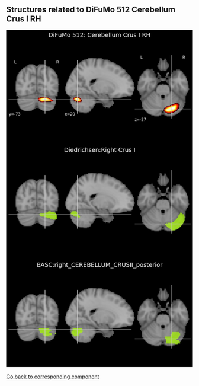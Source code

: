 


## Structures related to DiFuMo 512 Cerebellum Crus I RH

![141](141.jpg "Structures related to DiFuMo 512 Cerebellum Crus I RH")

[Go back to corresponding component](https://parietal-inria.github.io/DiFuMo/512/html/141.html)